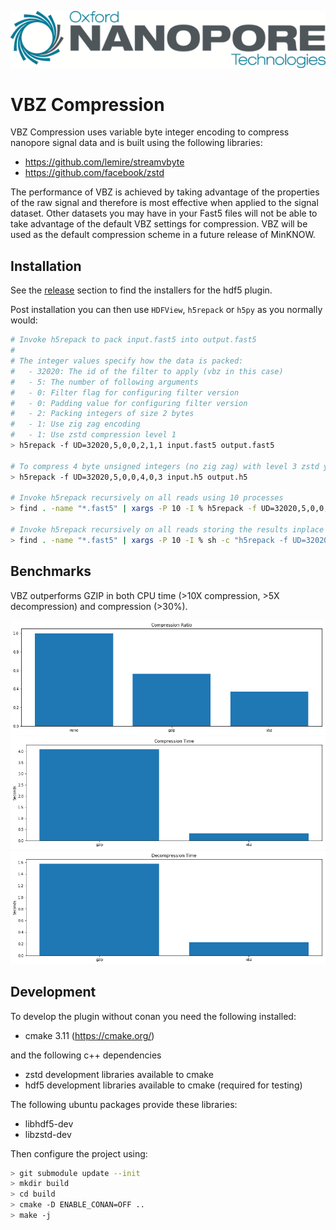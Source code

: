 ![Oxford Nanopore Technologies logo](images/ONT_logo_590x106.png)

VBZ Compression
===============

VBZ Compression uses variable byte integer encoding to compress nanopore signal data and is built using the following libraries:

  - https://github.com/lemire/streamvbyte
  - https://github.com/facebook/zstd

The performance of VBZ is achieved by taking advantage of the properties of the raw signal and therefore is most effective when applied to the signal dataset. Other datasets you may have in your Fast5 files will not be able to take advantage of the default VBZ settings for compression. VBZ will be used as the default compression scheme in a future release of MinKNOW.

Installation
------------

See the [release](https://github.com/nanoporetech/vbz_compression/releases) section to find the installers for the hdf5 plugin.

Post installation you can then use `HDFView`, `h5repack` or `h5py` as you normally would:

```bash
# Invoke h5repack to pack input.fast5 into output.fast5
#
# The integer values specify how the data is packed:
#   - 32020: The id of the filter to apply (vbz in this case)
#   - 5: The number of following arguments
#   - 0: Filter flag for configuring filter version
#   - 0: Padding value for configuring filter version
#   - 2: Packing integers of size 2 bytes
#   - 1: Use zig zag encoding
#   - 1: Use zstd compression level 1
> h5repack -f UD=32020,5,0,0,2,1,1 input.fast5 output.fast5

# To compress 4 byte unsigned integers (no zig zag) with level 3 zstd you could use:
> h5repack -f UD=32020,5,0,0,4,0,3 input.h5 output.h5

# Invoke h5repack recursively on all reads using 10 processes
> find . -name "*.fast5" | xargs -P 10 -I % h5repack -f UD=32020,5,0,0,2,1,1 % %.vbz

# Invoke h5repack recursively on all reads storing the results inplace using 10 processes
> find . -name "*.fast5" | xargs -P 10 -I % sh -c "h5repack -f UD=32020,5,0,0,2,1,1 % %.vbz && mv %.vbz %"
```

Benchmarks
----------

VBZ outperforms GZIP in both CPU time (>10X compression, >5X decompression) and compression (>30%).

![Compression Ratio](images/vbz_compression_ratio.png)
![Compression Performance](images/vbz_x86_compression.png)
![Decompression Performance](images/vbz_x86_decompression.png)


Development
-----------

To develop the plugin without conan you need the following installed:

- cmake 3.11 (https://cmake.org/)

and the following c++ dependencies

- zstd development libraries available to cmake
- hdf5 development libraries available to cmake (required for testing)

The following ubuntu packages provide these libraries:
  - libhdf5-dev
  - libzstd-dev

Then configure the project using:

```bash
> git submodule update --init
> mkdir build
> cd build
> cmake -D ENABLE_CONAN=OFF ..
> make -j
```